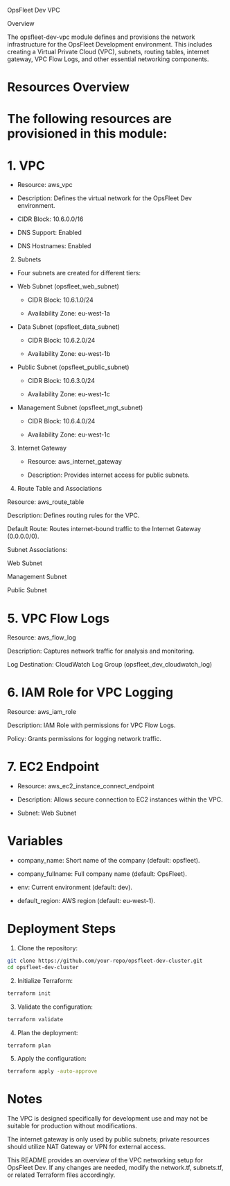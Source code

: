 OpsFleet Dev VPC

Overview

The opsfleet-dev-vpc module defines and provisions the network infrastructure for the OpsFleet Development environment. This includes creating a Virtual Private Cloud (VPC), subnets, routing tables, internet gateway, VPC Flow Logs, and other essential networking components.

# Resources Overview

# The following resources are provisioned in this module:

# 1. VPC

- Resource: aws_vpc

- Description: Defines the virtual network for the OpsFleet Dev environment.

- CIDR Block: 10.6.0.0/16

- DNS Support: Enabled

- DNS Hostnames: Enabled

2. Subnets

- Four subnets are created for different tiers:

- Web Subnet (opsfleet_web_subnet)

    - CIDR Block: 10.6.1.0/24

    - Availability Zone: eu-west-1a

- Data Subnet (opsfleet_data_subnet)

    - CIDR Block: 10.6.2.0/24

    - Availability Zone: eu-west-1b

- Public Subnet (opsfleet_public_subnet)

    - CIDR Block: 10.6.3.0/24

    - Availability Zone: eu-west-1c

- Management Subnet (opsfleet_mgt_subnet)

    - CIDR Block: 10.6.4.0/24

    - Availability Zone: eu-west-1c

3. Internet Gateway

    - Resource: aws_internet_gateway

    - Description: Provides internet access for public subnets.

4. Route Table and Associations

Resource: aws_route_table

Description: Defines routing rules for the VPC.

Default Route: Routes internet-bound traffic to the Internet Gateway (0.0.0.0/0).

Subnet Associations:

Web Subnet

Management Subnet

Public Subnet

# 5. VPC Flow Logs

Resource: aws_flow_log

Description: Captures network traffic for analysis and monitoring.

Log Destination: CloudWatch Log Group (opsfleet_dev_cloudwatch_log)

# 6. IAM Role for VPC Logging

Resource: aws_iam_role

Description: IAM Role with permissions for VPC Flow Logs.

Policy: Grants permissions for logging network traffic.

# 7. EC2 Endpoint

- Resource: aws_ec2_instance_connect_endpoint

- Description: Allows secure connection to EC2 instances within the VPC.

- Subnet: Web Subnet


# Variables

- company_name: Short name of the company (default: opsfleet).

- company_fullname: Full company name (default: OpsFleet).

- env: Current environment (default: dev).

- default_region: AWS region (default: eu-west-1).


# Deployment Steps
1. Clone the repository:
```sh
git clone https://github.com/your-repo/opsfleet-dev-cluster.git
cd opsfleet-dev-cluster

``` 

2. Initialize Terraform:
```sh
terraform init
```


3. Validate the configuration:
```sh
terraform validate
```

4. Plan the deployment:
```sh
terraform plan
```

5. Apply the configuration:
```sh
terraform apply -auto-approve
```

# Notes

The VPC is designed specifically for development use and may not be suitable for production without modifications.

The internet gateway is only used by public subnets; private resources should utilize NAT Gateway or VPN for external access.

This README provides an overview of the VPC networking setup for OpsFleet Dev. If any changes are needed, modify the network.tf, subnets.tf, or related Terraform files accordingly.

